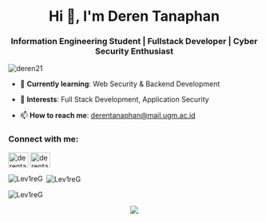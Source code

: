 <h1 align="center">Hi 👋, I'm Deren Tanaphan</h1>
<h3 align="center">Information Engineering Student | Fullstack Developer | Cyber Security Enthusiast</h3>

<p align="left"> <img src="https://komarev.com/ghpvc/?username=deren21&label=Profile%20views&color=0e75b6&style=flat" alt="deren21" /> </p>

- 🌱 **Currently learning**: Web Security & Backend Development

- 👀 **Interests**: Full Stack Development, Application Security

- 📫 **How to reach me**: derentanaphan@mail.ugm.ac.id


<h3 align="left">Connect with me:</h3>
<p align="left">
<a href="https://linkedin.com/in/derentanaphan" target="blank"><img align="center" src="https://raw.githubusercontent.com/rahuldkjain/github-profile-readme-generator/master/src/images/icons/Social/linked-in-alt.svg" alt="derentanaphan" height="30" width="40" /></a>
<a href="https://instagram.com/derentanaphan_" target="blank"><img align="center" src="https://raw.githubusercontent.com/rahuldkjain/github-profile-readme-generator/master/src/images/icons/Social/instagram.svg" alt="derentanaphan_" height="30" width="40" /></a>
</p>

<p><img align="left" src="https://github-readme-stats.vercel.app/api/top-langs?username=Lev1reG&show_icons=true&locale=en&layout=compact" alt="Lev1reG" /></p>

<p>&nbsp;<img align="center" src="https://github-readme-stats.vercel.app/api?username=Lev1reG&show_icons=true&locale=en" alt="Lev1reG" /></p>

<p><img align="center" src="https://github-readme-streak-stats.herokuapp.com/?user=Lev1reG&" alt="Lev1reG" /></p>

<p align="center">
  <a href="https://spotify-github-profile.vercel.app/api/view?uid=rciyweastua61vnf0yabjx0wv&redirect=true">
    <img src="https://spotify-github-profile.vercel.app/api/view?uid=rciyweastua61vnf0yabjx0wv&cover_image=true&theme=novatorem&show_offline=false&background_color=121212&interchange=false&bar_color=53b14f&bar_color_cover=false"/>
  </a>
</p>
